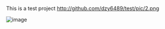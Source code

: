 This is a test project
http://github.com/dzy6489/test/pic/2.png

![image](http://github.com/dzy6489/test/pic/2.png)
